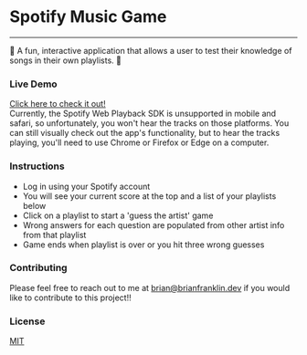 # Spotify Music Game
---
🎵 A fun, interactive application that allows a user to test their knowledge of songs in their own playlists. 🎵

### Live Demo

[Click here to check it out!](https://spotify-music-game.netlify.app/) <br>
Currently, the Spotify Web Playback SDK is unsupported in mobile and safari, so unfortunately, you won't hear the tracks on those platforms. You can still visually check out the app's functionality, but to hear the tracks playing, you'll need to use Chrome or Firefox or Edge on a computer.

### Instructions
- Log in using your Spotify account
- You will see your current score at the top and a list of your playlists below
- Click on a playlist to start a 'guess the artist' game
- Wrong answers for each question are populated from other artist info from that playlist
- Game ends when playlist is over or you hit three wrong guesses

### Contributing
Please feel free to reach out to me at brian@brianfranklin.dev if you would like to contribute to this project!!

### License

[MIT](license.md)
